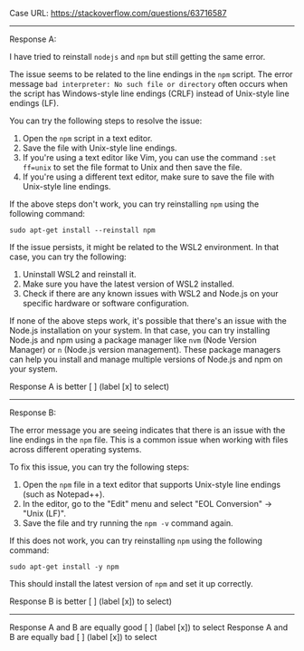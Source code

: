 Case URL: https://stackoverflow.com/questions/63716587

------
Response A:



I have tried to reinstall `nodejs` and `npm` but still getting the same error.

The issue seems to be related to the line endings in the `npm` script. The error message `bad interpreter: No such file or directory` often occurs when the script has Windows-style line endings (CRLF) instead of Unix-style line endings (LF).

You can try the following steps to resolve the issue:

1. Open the `npm` script in a text editor.
2. Save the file with Unix-style line endings.
3. If you're using a text editor like Vim, you can use the command `:set ff=unix` to set the file format to Unix and then save the file.
4. If you're using a different text editor, make sure to save the file with Unix-style line endings.

If the above steps don't work, you can try reinstalling `npm` using the following command:

```
sudo apt-get install --reinstall npm
```

If the issue persists, it might be related to the WSL2 environment. In that case, you can try the following:

1. Uninstall WSL2 and reinstall it.
2. Make sure you have the latest version of WSL2 installed.
3. Check if there are any known issues with WSL2 and Node.js on your specific hardware or software configuration.

If none of the above steps work, it's possible that there's an issue with the Node.js installation on your system. In that case, you can try installing Node.js and npm using a package manager like `nvm` (Node Version Manager) or `n` (Node.js version management). These package managers can help you install and manage multiple versions of Node.js and npm on your system.

Response A is better [ ] (label [x] to select)

-------
Response B:

The error message you are seeing indicates that there is an issue with the line endings in the `npm` file. This is a common issue when working with files across different operating systems.

To fix this issue, you can try the following steps:

1. Open the `npm` file in a text editor that supports Unix-style line endings (such as Notepad++).
2. In the editor, go to the "Edit" menu and select "EOL Conversion" -> "Unix (LF)".
3. Save the file and try running the `npm -v` command again.

If this does not work, you can try reinstalling `npm` using the following command:

```
sudo apt-get install -y npm
```

This should install the latest version of `npm` and set it up correctly.

Response B is better [ ] (label [x]) to select)

-------

Response A and B are equally good [ ] (label [x]) to select
Response A and B are equally bad [ ] (label [x]) to select
